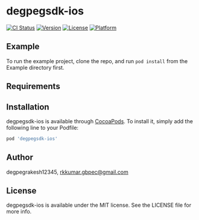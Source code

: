 # degpegsdk-ios

[![CI Status](https://img.shields.io/travis/degpegrakesh12345/degpegsdk-ios.svg?style=flat)](https://travis-ci.org/degpegrakesh12345/degpegsdk-ios)
[![Version](https://img.shields.io/cocoapods/v/degpegsdk-ios.svg?style=flat)](https://cocoapods.org/pods/degpegsdk-ios)
[![License](https://img.shields.io/cocoapods/l/degpegsdk-ios.svg?style=flat)](https://cocoapods.org/pods/degpegsdk-ios)
[![Platform](https://img.shields.io/cocoapods/p/degpegsdk-ios.svg?style=flat)](https://cocoapods.org/pods/degpegsdk-ios)

## Example

To run the example project, clone the repo, and run `pod install` from the Example directory first.

## Requirements

## Installation

degpegsdk-ios is available through [CocoaPods](https://cocoapods.org). To install
it, simply add the following line to your Podfile:

```ruby
pod 'degpegsdk-ios'
```

## Author

degpegrakesh12345, rkkumar.gbpec@gmail.com

## License

degpegsdk-ios is available under the MIT license. See the LICENSE file for more info.
